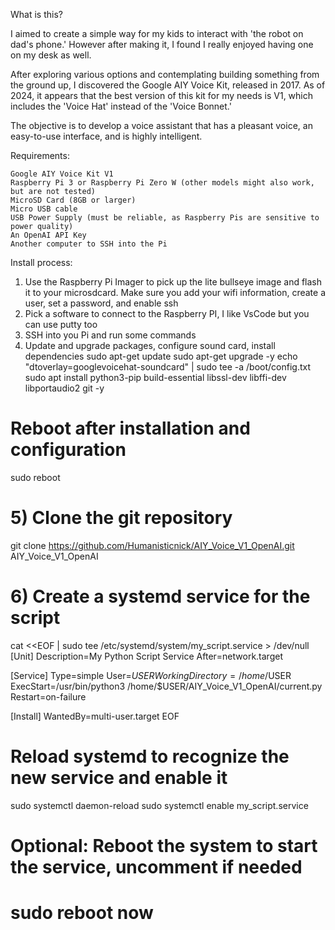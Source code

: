 What is this?

I aimed to create a simple way for my kids to interact with 'the robot on dad's phone.' However after making it, I found I really enjoyed having one on my desk as well.

After exploring various options and contemplating building something from the ground up, I discovered the Google AIY Voice Kit, released in 2017. As of 2024, it appears that the best version of this kit for my needs is V1, which includes the 'Voice Hat' instead of the 'Voice Bonnet.'

The objective is to develop a voice assistant that has a pleasant voice, an easy-to-use interface, and is highly intelligent.

Requirements:

    Google AIY Voice Kit V1
    Raspberry Pi 3 or Raspberry Pi Zero W (other models might also work, but are not tested)
    MicroSD Card (8GB or larger)
    Micro USB cable
    USB Power Supply (must be reliable, as Raspberry Pis are sensitive to power quality)
    An OpenAI API Key
    Another computer to SSH into the Pi

Install process:
1) Use the Raspberry Pi Imager to pick up the lite bullseye image and flash it to your microsdcard. Make sure you add your wifi information, create a user, set a password, and enable ssh
2) Pick a software to connect to the Raspberry PI, I like VsCode but you can use putty too
3) SSH into you Pi and run some commands
4) Update and upgrade packages, configure sound card, install dependencies
sudo apt-get update
sudo apt-get upgrade -y
echo "dtoverlay=googlevoicehat-soundcard" | sudo tee -a /boot/config.txt
sudo apt install python3-pip build-essential libssl-dev libffi-dev libportaudio2 git -y

# Reboot after installation and configuration
sudo reboot

# 5) Clone the git repository
git clone https://github.com/Humanisticnick/AIY_Voice_V1_OpenAI.git AIY_Voice_V1_OpenAI

# 6) Create a systemd service for the script
cat <<EOF | sudo tee /etc/systemd/system/my_script.service > /dev/null
[Unit]
Description=My Python Script Service
After=network.target

[Service]
Type=simple
User=$USER
WorkingDirectory=/home/$USER
ExecStart=/usr/bin/python3 /home/$USER/AIY_Voice_V1_OpenAI/current.py
Restart=on-failure

[Install]
WantedBy=multi-user.target
EOF

# Reload systemd to recognize the new service and enable it
sudo systemctl daemon-reload
sudo systemctl enable my_script.service 

# Optional: Reboot the system to start the service, uncomment if needed
# sudo reboot now

